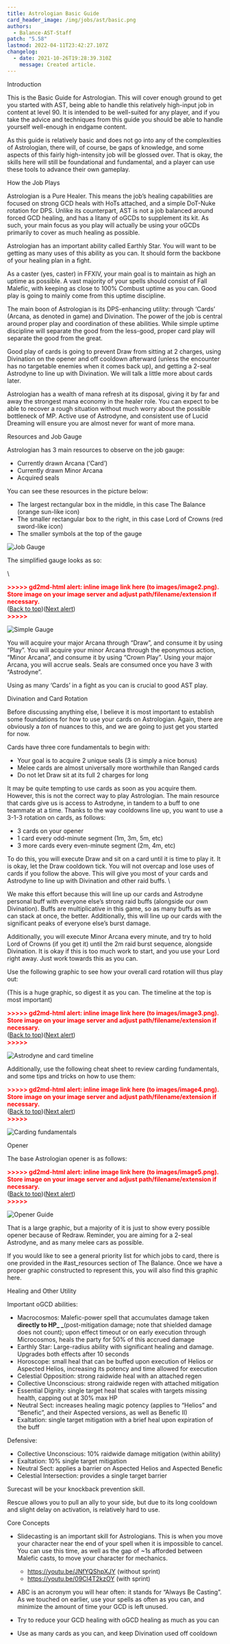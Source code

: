 ```yaml
---
title: Astrologian Basic Guide
card_header_image: /img/jobs/ast/basic.png
authors:
  - Balance-AST-Staff
patch: "5.58"
lastmod: 2022-04-11T23:42:27.107Z
changelog:
  - date: 2021-10-26T19:28:39.310Z
    message: Created article.
---
```

Introduction

This is the Basic Guide for Astrologian. This will cover enough ground to get you started with AST, being able to handle this relatively high-input job in content at level 90. It is intended to be well-suited for any player, and if you take the advice and techniques from this guide you should be able to handle yourself well-enough in endgame content.

As this guide is relatively basic and does not go into any of the complexities of Astrologian, there will, of course, be gaps of knowledge, and some aspects of this fairly high-intensity job will be glossed over. That is okay, the skills here will still be foundational and fundamental, and a player can use these tools to advance their own gameplay.

How the Job Plays

Astrologian is a Pure Healer. This means the job’s healing capabilities are focused on strong GCD heals with HoTs attached, and a simple DoT-Nuke rotation for DPS. Unlike its counterpart, AST is not a job balanced around forced GCD healing, and has a litany of oGCDs to supplement its kit. As such, your main focus as you play will actually be using your oGCDs primarily to cover as much healing as possible.

Astrologian has an important ability called Earthly Star. You will want to be getting as many uses of this ability as you can. It should form the backbone of your healing plan in a fight.

As a caster (yes, caster) in FFXIV, your main goal is to maintain as high an uptime as possible. A vast majority of your spells should consist of Fall Malefic, with keeping as close to 100% Combust uptime as you can. Good play is going to mainly come from this uptime discipline.

The main boon of Astrologian is its DPS-enhancing utility: through ‘Cards’ (Arcana, as denoted in game) and Divination. The power of the job is central around proper play and coordination of these abilities. While simple uptime discipline will separate the good from the less-good, proper card play will separate the good from the great.

Good play of cards is going to prevent Draw from sitting at 2 charges, using Divination on the opener and off cooldown afterward (unless the encounter has no targetable enemies when it comes back up), and getting a 2-seal Astrodyne to line up with Divination. We will talk a little more about cards later.

Astrologian has a wealth of mana refresh at its disposal, giving it by far and away the strongest mana economy in the healer role. You can expect to be able to recover a rough situation without much worry about the possible bottleneck of MP. Active use of Astrodyne, and consistent use of Lucid Dreaming will ensure you are almost never for want of more mana.

Resources and Job Gauge

Astrologian has 3 main resources to observe on the job gauge:

* Currently drawn Arcana (‘Card’)
* Currently drawn Minor Arcana
* Acquired seals

You can see these resources in the picture below:

* The largest rectangular box in the middle, in this case The Balance (orange sun-like icon)
* The smaller rectangular box to the right, in this case Lord of Crowns (red sword-like icon)
* The smaller symbols at the top of the gauge

![](/img/jobs/ast/job-gauge.jpg "Job Gauge")

The simplified gauge looks as so:

 \

<p id="gdcalert2" ><span style="color: red; font-weight: bold">>>>>>  gd2md-html alert: inline image link here (to images/image2.png). Store image on your image server and adjust path/filename/extension if necessary. </span><br>(<a href="#">Back to top</a>)(<a href="#gdcalert3">Next alert</a>)<br><span style="color: red; font-weight: bold">>>>>> </span></p>

![](/img/jobs/ast/simple-gauge.png "Simple Gauge")

You will acquire your major Arcana through “Draw”, and consume it by using “Play”. You will acquire your minor Arcana through the eponymous action, “Minor Arcana”, and consume it by using “Crown Play”. Using your major Arcana, you will accrue seals. Seals are consumed once you have 3 with “Astrodyne”.

Using as many ‘Cards’ in a fight as you can is crucial to good AST play.

Divination and Card Rotation

Before discussing anything else, I believe it is most important to establish some foundations for how to use your cards on Astrologian. Again, there are obviously a *ton* of nuances to this, and we are going to just get you started for now.

Cards have three core fundamentals to begin with:

* Your goal is to acquire 2 unique seals (3 is simply a nice bonus)
* Melee cards are almost universally more worthwhile than Ranged cards
* Do not let Draw sit at its full 2 charges for long

It may be quite tempting to use cards as soon as you acquire them. However, this is not the correct way to play Astrologian. The main resource that cards give us is access to Astrodyne, in tandem to a buff to one teammate at a time. Thanks to the way cooldowns line up, you want to use a 3-1-3 rotation on cards, as follows:

* 3 cards on your opener
* 1 card every odd-minute segment (1m, 3m, 5m, etc)
* 3 more cards every even-minute segment (2m, 4m, etc)

To do this, you will execute Draw and sit on a card until it is time to play it. It is okay, let the Draw cooldown tick. You will not overcap and lose uses of cards if you follow the above. This will give you most of your cards and Astrodyne to line up with Divination and other raid buffs. \

We make this effort because this will line up our cards and Astrodyne personal buff with everyone else’s strong raid buffs (alongside our own Divination). Buffs are multiplicative in this game, so as many buffs as we can stack at once, the better. Additionally, this will line up our cards with the significant peaks of everyone else’s burst damage.

Additionally, you will execute Minor Arcana every minute, and try to hold Lord of Crowns (if you get it) until the 2m raid burst sequence, alongside Divination. It is okay if this is too much work to start, and you use your Lord right away. Just work towards this as you can.

Use the following graphic to see how your overall card rotation will thus play out:

(This is a huge graphic, so digest it as you can. The timeline at the top is most important)

<p id="gdcalert3" ><span style="color: red; font-weight: bold">>>>>>  gd2md-html alert: inline image link here (to images/image3.png). Store image on your image server and adjust path/filename/extension if necessary. </span><br>(<a href="#">Back to top</a>)(<a href="#gdcalert4">Next alert</a>)<br><span style="color: red; font-weight: bold">>>>>> </span></p>

![](/img/jobs/ast/astrodyne_timeline.png "Astrodyne and card timeline")

Additionally, use the following cheat sheet to review carding fundamentals, and some tips and tricks on how to use them:

<p id="gdcalert4" ><span style="color: red; font-weight: bold">>>>>>  gd2md-html alert: inline image link here (to images/image4.png). Store image on your image server and adjust path/filename/extension if necessary. </span><br>(<a href="#">Back to top</a>)(<a href="#gdcalert5">Next alert</a>)<br><span style="color: red; font-weight: bold">>>>>> </span></p>

![](/img/jobs/ast/carding_fundamentals_ew.png "Carding fundamentals")

Opener

The base Astrologian opener is as follows:

<p id="gdcalert5" ><span style="color: red; font-weight: bold">>>>>>  gd2md-html alert: inline image link here (to images/image5.png). Store image on your image server and adjust path/filename/extension if necessary. </span><br>(<a href="#">Back to top</a>)(<a href="#gdcalert6">Next alert</a>)<br><span style="color: red; font-weight: bold">>>>>> </span></p>

![](/img/jobs/ast/ast_ew_opener_4.png "Opener Guide")

That is a large graphic, but a majority of it is just to show every possible opener because of Redraw. Reminder, you are aiming for a 2-seal Astrodyne, and as many melee cars as possible.

If you would like to see a general priority list for which jobs to card, there is one provided in the #ast_resources section of The Balance. Once we have a proper graphic constructed to represent this, you will also find this graphic here.

Healing and Other Utility

Important oGCD abilities:

* Macrocosmos: Malefic-power spell that accumulates damage taken **directly to HP\_ \_**(post-mitigation damage; note that shielded damage does not count); upon effect timeout or on early execution through Microcosmos, heals the party for 50% of this accrued damage
* Earthly Star: Large-radius ability with significant healing and damage. Upgrades both effects after 10 seconds
* Horoscope: small heal that can be buffed upon execution of Helios or Aspected Helios, increasing its potency and time allowed for execution
* Celestial Opposition: strong raidwide heal with an attached regen
* Collective Unconscious: strong raidwide regen with attached mitigation
* Essential Dignity: single target heal that scales with targets missing health, capping out at 30% max HP
* Neutral Sect: increases healing magic potency (applies to “Helios” and “Benefic”, and their Aspected versions, as well as Benefic II)
* Exaltation: single target mitigation with a brief heal upon expiration of the buff

Defensive:

* Collective Unconscious: 10% raidwide damage mitigation (within ability)
* Exaltation: 10% single target mitigation
* Neutral Sect: applies a barrier on Aspected Helios and Aspected Benefic
* Celestial Intersection: provides a single target barrier

Surecast will be your knockback prevention skill.

Rescue allows you to pull an ally to your side, but due to its long cooldown and slight delay on activation, is relatively hard to use.

Core Concepts

* Slidecasting is an important skill for Astrologians. This is when you move your character near the end of your spell when it is impossible to cancel. You can use this time, as well as the gap of ~1s afforded between Malefic casts, to move your character for mechanics.

  * <https://youtu.be/JNfYQShpXJY> (without sprint)
  * <https://youtu.be/09Cl4T2kzOY> (with sprint)
* ABC is an acronym you will hear often: it stands for “Always Be Casting”. As we touched on earlier, use your spells as often as you can, and minimize the amount of time your GCD is left unused.
* Try to reduce your GCD healing with oGCD healing as much as you can
* Use as many cards as you can, and keep Divination used off cooldown